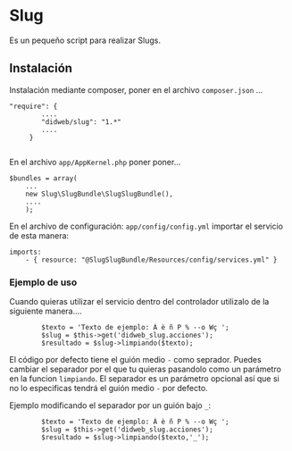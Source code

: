 # Slug

Es un pequeño script para realizar Slugs.

## Instalación

Instalación mediante composer, poner en el archivo `composer.json` ...

```
"require": {
        ....
        "didweb/slug": "1.*"
        ....
     }
     
```


En el archivo `app/AppKernel.php` poner poner...

```
$bundles = array(
    ...
    new Slug\SlugBundle\SlugSlugBundle(),
    ....
    );

```



En el archivo de configuración: `app/config/config.yml` importar el servicio de esta manera:

```
imports:
    - { resource: "@SlugSlugBundle/Resources/config/services.yml" }

```


### Ejemplo de uso

Cuando quieras utilizar el servicio dentro del controlador utilizalo de la siguiente manera....

```
	    $texto = 'Texto de ejemplo: Á è ñ P % --o Wç ';
		$slug = $this->get('didweb_slug.acciones');
        $resultado = $slug->limpiando($texto);

```

El código por defecto tiene el guión medio `-` como seprador. Puedes cambiar el separador por el que tu quieras pasandolo como un parámetro en la funcion `limpiando`. El separador es un parámetro opcional así que si no lo especificas tendrá el guión medio `-` por defecto. 


Ejemplo modificando el separador por un guión bajo `_`:

```
	    $texto = 'Texto de ejemplo: Á è ñ P % --o Wç ';
		$slug = $this->get('didweb_slug.acciones');
        $resultado = $slug->limpiando($texto,'_');

```
